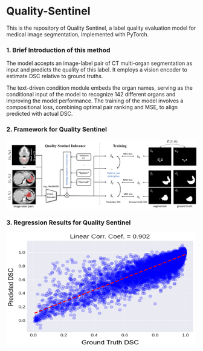 # Quality-Sentinel
This is the repository of Quality Sentinel, a label quality evaluation model for medical image segmentation, implemented with PyTorch.

### 1. Brief Introduction of this method
The model accepts an image-label pair of CT multi-organ segmentation as input and predicts the quality of this label. It employs a vision encoder to estimate DSC relative to ground truths.

The text-driven condition module embeds the organ names, serving as the conditional input of the model to recognize 142 different organs and improving the model performance. The training of the model involves a compositional loss, combining optimal pair ranking and MSE, to align predicted with actual DSC.

### 2. Framework for Quality Sentinel

![Framework](./figs/framework.png)

### 3. Regression Results for Quality Sentinel

<img src="./figs/scatter_plot.png" width = "500" height = "300" alt="The predicted DSC vs GT DSC" align=center />







